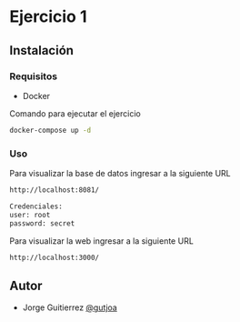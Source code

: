 # Ejercicio 1

## Instalación

### Requisitos

* Docker

Comando para ejecutar el ejercicio

```sh
docker-compose up -d
```


### Uso

Para visualizar la base de datos ingresar a la siguiente URL

```sh
http://localhost:8081/

Credenciales:
user: root
password: secret
```

Para visualizar la web ingresar a la siguiente URL

```sh
http://localhost:3000/
```

## Autor

* Jorge Guitierrez [@gutjoa](https://github.com/gutjoa)